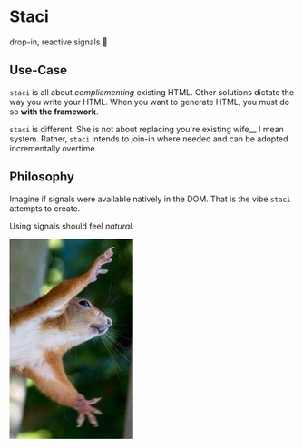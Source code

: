 # Staci

drop-in, reactive signals 🤌

## Use-Case

`staci` is all about _compliementing_ existing HTML. Other solutions dictate the
way you write your HTML. When you want to generate HTML, you must do so **with
the framework**.

`staci` is different. She is not about replacing you're existing wife__ I mean
system. Rather, `staci` intends to join-in where needed and can be adopted
incrementally overtime.

## Philosophy

Imagine if signals were available natively in the DOM. That is the vibe `staci`
attempts to create.

Using signals should feel _natural_.

![Natural](/static/img/buddy.jpg)
